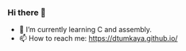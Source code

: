 ### Hi there 👋
- 🌱 I’m currently learning C and assembly.
- 📫 How to reach me: https://dtumkaya.github.io/

<!--
- 🔭 I’m currently working on ...
- 👯 I’m looking to collaborate on ...
- 🤔 I’m looking for help with ...
- 💬 Ask me about ...
- 😄 Pronouns: ...
- ⚡ Fun fact: ...
-->

